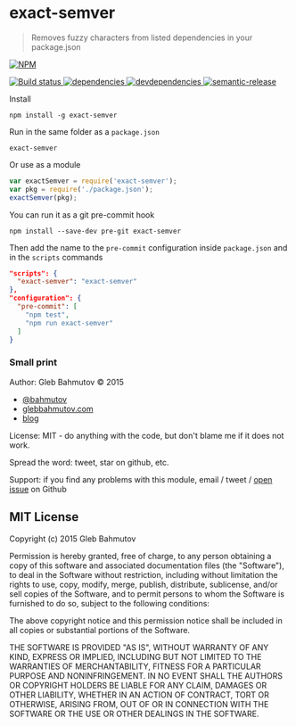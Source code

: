 # exact-semver

> Removes fuzzy characters from listed dependencies in your package.json

[![NPM][exact-semver-icon] ][exact-semver-url]

[![Build status][exact-semver-ci-image] ][exact-semver-ci-url]
[![dependencies][exact-semver-dependencies-image] ][exact-semver-dependencies-url]
[![devdependencies][exact-semver-devdependencies-image] ][exact-semver-devdependencies-url]
[![semantic-release][semantic-image] ][semantic-url]

Install

    npm install -g exact-semver

Run in the same folder as a `package.json`

    exact-semver

Or use as a module

```js
var exactSemver = require('exact-semver');
var pkg = require('./package.json');
exactSemver(pkg);
```

You can run it as a git pre-commit hook

    npm install --save-dev pre-git exact-semver

Then add the name to the `pre-commit` configuration inside `package.json` and in
the `scripts` commands

```json
"scripts": {
  "exact-semver": "exact-semver"
},
"configuration": {
  "pre-commit": [
    "npm test",
    "npm run exact-semver"
  ]
}
```

### Small print

Author: Gleb Bahmutov &copy; 2015

* [@bahmutov](https://twitter.com/bahmutov)
* [glebbahmutov.com](http://glebbahmutov.com)
* [blog](http://glebbahmutov.com/blog/)

License: MIT - do anything with the code, but don't blame me if it does not work.

Spread the word: tweet, star on github, etc.

Support: if you find any problems with this module, email / tweet /
[open issue](https://github.com/bahmutov/exact-semver/issues) on Github

## MIT License

Copyright (c) 2015 Gleb Bahmutov

Permission is hereby granted, free of charge, to any person
obtaining a copy of this software and associated documentation
files (the "Software"), to deal in the Software without
restriction, including without limitation the rights to use,
copy, modify, merge, publish, distribute, sublicense, and/or sell
copies of the Software, and to permit persons to whom the
Software is furnished to do so, subject to the following
conditions:

The above copyright notice and this permission notice shall be
included in all copies or substantial portions of the Software.

THE SOFTWARE IS PROVIDED "AS IS", WITHOUT WARRANTY OF ANY KIND,
EXPRESS OR IMPLIED, INCLUDING BUT NOT LIMITED TO THE WARRANTIES
OF MERCHANTABILITY, FITNESS FOR A PARTICULAR PURPOSE AND
NONINFRINGEMENT. IN NO EVENT SHALL THE AUTHORS OR COPYRIGHT
HOLDERS BE LIABLE FOR ANY CLAIM, DAMAGES OR OTHER LIABILITY,
WHETHER IN AN ACTION OF CONTRACT, TORT OR OTHERWISE, ARISING
FROM, OUT OF OR IN CONNECTION WITH THE SOFTWARE OR THE USE OR
OTHER DEALINGS IN THE SOFTWARE.

[exact-semver-icon]: https://nodei.co/npm/exact-semver.png?downloads=true
[exact-semver-url]: https://npmjs.org/package/exact-semver
[exact-semver-ci-image]: https://travis-ci.org/bahmutov/exact-semver.png?branch=master
[exact-semver-ci-url]: https://travis-ci.org/bahmutov/exact-semver
[exact-semver-dependencies-image]: https://david-dm.org/bahmutov/exact-semver.png
[exact-semver-dependencies-url]: https://david-dm.org/bahmutov/exact-semver
[exact-semver-devdependencies-image]: https://david-dm.org/bahmutov/exact-semver/dev-status.png
[exact-semver-devdependencies-url]: https://david-dm.org/bahmutov/exact-semver#info=devDependencies
[semantic-image]: https://img.shields.io/badge/%20%20%F0%9F%93%A6%F0%9F%9A%80-semantic--release-e10079.svg
[semantic-url]: https://github.com/semantic-release/semantic-release
